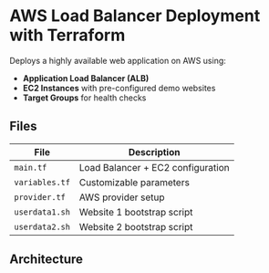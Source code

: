 # AWS Load Balancer Deployment with Terraform

Deploys a highly available web application on AWS using:
- **Application Load Balancer (ALB)**
- **EC2 Instances** with pre-configured demo websites
- **Target Groups** for health checks

## Files
| File               | Description                     |
|--------------------|---------------------------------|
| `main.tf`          | Load Balancer + EC2 configuration |
| `variables.tf`     | Customizable parameters         |
| `provider.tf`      | AWS provider setup              |
| `userdata1.sh`     | Website 1 bootstrap script      |
| `userdata2.sh`     | Website 2 bootstrap script      |

## Architecture
